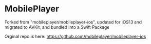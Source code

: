 # MobilePlayer

Forked from "mobileplayer/mobileplayer-ios", updated for iOS13 and migrated to AVKit, and bundled into a Swift Package

Orginal repo is here: https://github.com/mobileplayer/mobileplayer-ios
